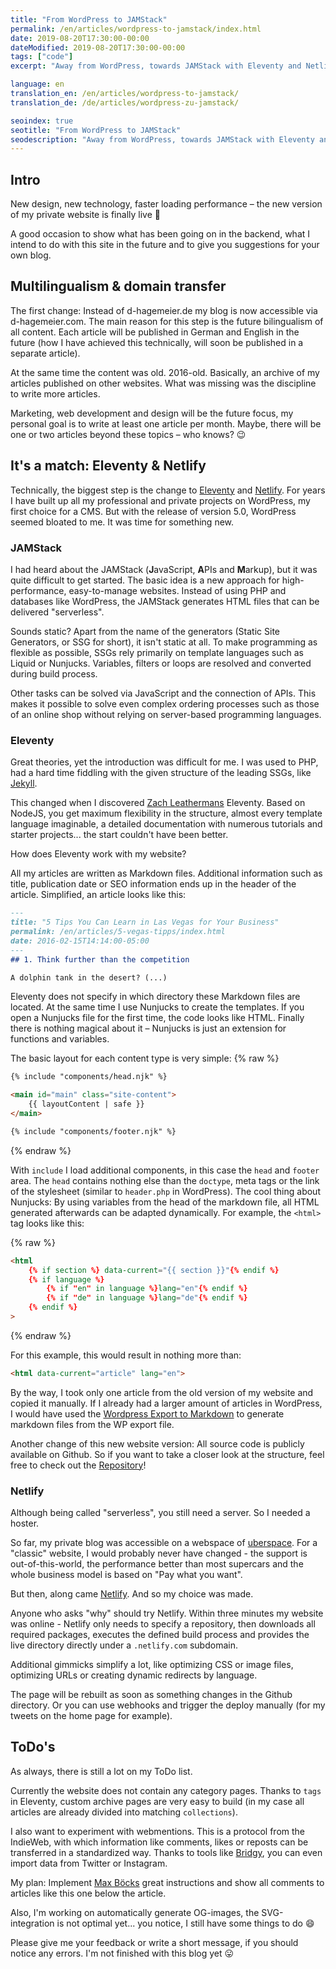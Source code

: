 ```yaml
---
title: "From WordPress to JAMStack"
permalink: /en/articles/wordpress-to-jamstack/index.html
date: 2019-08-20T17:30:00-00:00
dateModified: 2019-08-20T17:30:00-00:00
tags: ["code"]
excerpt: "Away from WordPress, towards JAMStack with Eleventy and Netlify. Multilingualism, a domain move... August makes everything new."

language: en
translation_en: /en/articles/wordpress-to-jamstack/
translation_de: /de/articles/wordpress-zu-jamstack/

seoindex: true
seotitle: "From WordPress to JAMStack"
seodescription: "Away from WordPress, towards JAMStack with Eleventy and Netlify. Multilingualism, a domain move... August makes everything new."
---
```

## Intro

New design, new technology, faster loading performance – the new version of my private website is finally live :tada:

A good occasion to show what has been going on in the backend, what I intend to do with this site in the future and to give you suggestions for your own blog.

## Multilingualism & domain transfer

The first change: Instead of d-hagemeier.de my blog is now accessible via d-hagemeier.com. The main reason for this step is the future bilingualism of all content. Each article will be published in German and English in the future (how I have achieved this technically, will soon be published in a separate article).

At the same time the content was old. 2016-old. Basically, an archive of my articles published on other websites. What was missing was the discipline to write more articles.

Marketing, web development and design will be the future focus, my personal goal is to write at least one article per month. Maybe, there will be one or two articles beyond these topics – who knows? :wink:

## It's a match: Eleventy & Netlify

Technically, the biggest step is the change to <a href="https://www.11ty.io/" rel="noopener">Eleventy</a> and <a href="https://www.netlify.com/" rel="noopener">Netlify</a>. For years I have built up all my professional and private projects on WordPress, my first choice for a CMS. But with the release of version 5.0, WordPress seemed bloated to me. It was time for something new.

### JAMStack

I had heard about the JAMStack (**J**avaScript, **A**PIs and **M**arkup), but it was quite difficult to get started. The basic idea is a new approach for high-performance, easy-to-manage websites. Instead of using PHP and databases like WordPress, the JAMStack generates HTML files that can be delivered "serverless".

Sounds static? Apart from the name of the generators (Static Site Generators, or SSG for short), it isn't static at all. To make programming as flexible as possible, SSGs rely primarily on template languages such as Liquid or Nunjucks. Variables, filters or loops are resolved and converted during build process.

Other tasks can be solved via JavaScript and the connection of APIs. This makes it possible to solve even complex ordering processes such as those of an online shop without relying on server-based programming languages.

### Eleventy

Great theories, yet the introduction was difficult for me. I was used to PHP, had a hard time fiddling with the given structure of the leading SSGs, like <a href="https://jekyllrb.com/" rel="noopener">Jekyll</a>.

This changed when I discovered <a href="https://twitter.com/zachleat" rel="noopener">Zach Leathermans</a> Eleventy. Based on NodeJS, you get maximum flexibility in the structure, almost every template language imaginable, a detailed documentation with numerous tutorials and starter projects... the start couldn't have been better.

How does Eleventy work with my website?

All my articles are written as Markdown files. Additional information such as title, publication date or SEO information ends up in the header of the article. Simplified, an article looks like this:

```markdown
---
title: "5 Tips You Can Learn in Las Vegas for Your Business"
permalink: /en/articles/5-vegas-tipps/index.html
date: 2016-02-15T14:14:00-05:00
---
## 1. Think further than the competition

A dolphin tank in the desert? (...)
```

Eleventy does not specify in which directory these Markdown files are located. At the same time I use Nunjucks to create the templates. If you open a Nunjucks file for the first time, the code looks like HTML. Finally there is nothing magical about it – Nunjucks is just an extension for functions and variables.

The basic layout for each content type is very simple:
{% raw %}
```html
{% include "components/head.njk" %}

<main id="main" class="site-content">
    {{ layoutContent | safe }}
</main>

{% include "components/footer.njk" %}
```
{% endraw %}

With `include` I load additional components, in this case the `head` and `footer` area. The `head` contains nothing else than the `doctype`, meta tags or the link of the stylesheet (similar to `header.php` in WordPress). The cool thing about Nunjucks: By using variables from the head of the markdown file, all HTML generated afterwards can be adapted dynamically. For example, the `<html>` tag looks like this:

{% raw %}
```html
<html
    {% if section %} data-current="{{ section }}"{% endif %}
    {% if language %}
        {% if "en" in language %}lang="en"{% endif %}
        {% if "de" in language %}lang="de"{% endif %}
    {% endif %}
>
```
{% endraw %}

For this example, this would result in nothing more than:

```html
<html data-current="article" lang="en">
```

By the way, I took only one article from the old version of my website and copied it manually. If I already had a larger amount of articles in WordPress, I would have used the <a href="https://www.npmjs.com/package/wordpress-export-to-markdown" rel="noopener">Wordpress Export to Markdown</a> to generate markdown files from the WP export file.

Another change of this new website version: All source code is publicly available on Github. So if you want to take a closer look at the structure, feel free to check out the <a href="https://github.com/dennishagemeier/d-hagemeier" rel="noopener">Repository</a>!

### Netlify

Although being called "serverless", you still need a server. So I needed a hoster.

So far, my private blog was accessible on a webspace of <a href="https://uberspace.de/" rel="noopener">uberspace</a>. For a "classic" website, I would probably never have changed - the support is out-of-this-world, the performance better than most supercars and the whole business model is based on "Pay what you want".

But then, along came <a href="https://www.netlify.com/" rel="noopener">Netlify</a>. And so my choice was made.

Anyone who asks "why" should try Netlify. Within three minutes my website was online - Netlify only needs to specify a repository, then downloads all required packages, executes the defined build process and provides the live directory directly under a `.netlify.com` subdomain.

Additional gimmicks simplify a lot, like optimizing CSS or image files, optimizing URLs or creating dynamic redirects by language.

The page will be rebuilt as soon as something changes in the Github directory. Or you can use webhooks and trigger the deploy manually (for my tweets on the home page for example).

## ToDo's

As always, there is still a lot on my ToDo list.

Currently the website does not contain any category pages. Thanks to `tags` in Eleventy, custom archive pages are very easy to build (in my case all articles are already divided into matching `collections`).

I also want to experiment with webmentions. This is a protocol from the IndieWeb, with which information like comments, likes or reposts can be transferred in a standardized way. Thanks to tools like <a href="https://brid.gy/" rel="noopener">Bridgy</a>, you can even import data from Twitter or Instagram.

My plan: Implement <a href="https://mxb.dev/blog/using-webmentions-on-static-sites/" rel="noopener">Max Böcks</a> great instructions and show all comments to articles like this one below the article.

Also, I'm working on automatically generate OG-images, the SVG-integration is not optimal yet... you notice, I still have some things to do :smile:

Please give me your feedback or write a short message, if you should notice any errors. I'm not finished with this blog yet :stuck_out_tongue: